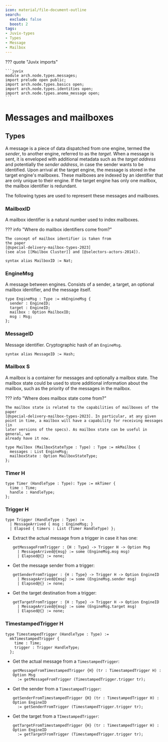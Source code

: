 ```yaml
---
icon: material/file-document-outline
search:
  exclude: false
  boost: 2
tags:
- Juvix-types
- Types
- Message
- Mailbox
---
```


??? quote "Juvix imports"

    ```juvix
    module arch.node.types.messages;
    import prelude open public;
    import arch.node.types.basics open;
    import arch.node.types.identities open;
    import arch.node.types.anoma_message open;
    ```

# Messages and mailboxes

## Types

A message is a piece of data dispatched from one engine, termed the _sender_, to
another engine, referred to as the _target_. When a message is sent, it is
enveloped with additional metadata such as the _target address_ and potentially
the _sender address_, in case the sender wants to be identified. Upon arrival at
the target engine, the message is stored in the target engine's mailboxes. These
mailboxes are indexed by an identifier that are only unique to their engine. If
the target engine has only one mailbox, the mailbox identifier is redundant.

The following types are used to represent these messages and mailboxes.

### MailboxID

A mailbox identifier is a natural number used to index mailboxes.

??? info "Where do mailbox identifiers come from?"

    The concept of mailbox identifier is taken from
    the paper
    [@special-delivery-mailbox-types-2023]
    (see also [[Mailbox Cluster]] and [@selectors-actors-2014]).

```juvix
syntax alias MailboxID := Nat;
```

### EngineMsg

A message between engines. Consists of a sender, a target, an optional mailbox
identifier, and the message itself.

```juvix
type EngineMsg : Type := mkEngineMsg {
  sender : EngineID;
  target : EngineID;
  mailbox : Option MailboxID;
  msg : Msg;
};
```

### MessageID

Message identifier. Cryptographic hash of an `EngineMsg`.

```juvix
syntax alias MessageID := Hash;
```

### Mailbox S

A mailbox is a container for messages and optionally a mailbox state. The
mailbox state could be used to store additional information about the mailbox,
such as the priority of the messages in the mailbox.

??? info "Where does mailbox state come from?"

    The mailbox state is related to the capabilities of mailboxes of the paper
    [@special-delivery-mailbox-types-2023]. In particular, at any given
    point in time, a mailbox will have a capability for receiving messages (in
    later versions of the specs). As mailbox state can be useful in general, we
    already have it now.

```juvix
type Mailbox (MailboxStateType : Type) : Type := mkMailbox {
  messages : List EngineMsg;
  mailboxState : Option MailboxStateType;
};
```

### Timer H

```juvix
type Timer (HandleType : Type): Type := mkTimer {
  time : Time;
  handle : HandleType;
};
```

### Trigger H

```juvix
type Trigger (HandleType : Type) :=
  | MessageArrived { msg : EngineMsg; }
  | Elapsed { timers : List (Timer HandleType) };
```

- Extract the actual message from a trigger in case it has one:

    ```juvix
    getMessageFromTrigger : {H : Type} -> Trigger H -> Option Msg
      | MessageArrived@{msg} := some (EngineMsg.msg msg)
      | Elapsed@{} := none;
    ```

- Get the message sender from a trigger:

    ```juvix
    getSenderFromTrigger : {H : Type} -> Trigger H -> Option EngineID
      | MessageArrived@{msg} := some (EngineMsg.sender msg)
      | Elapsed@{} := none;
    ```

- Get the target destination from a trigger:

    ```juvix
    getTargetFromTrigger : {H : Type} -> Trigger H -> Option EngineID
      | MessageArrived@{msg} := some (EngineMsg.target msg)
      | Elapsed@{} := none;
    ```

### TimestampedTrigger H

```juvix
type TimestampedTrigger (HandleType : Type) :=
  mkTimestampedTrigger {
    time : Time;
    trigger : Trigger HandleType;
  };
```

- Get the actual message from a `TimestampedTrigger`:

    ```juvix
    getMessageFromTimestampedTrigger {H} (tr : TimestampedTrigger H) : Option Msg
      := getMessageFromTrigger (TimestampedTrigger.trigger tr);
    ```

- Get the sender from a `TimestampedTrigger`:

    ```juvix
    getSenderFromTimestampedTrigger {H} (tr : TimestampedTrigger H) : Option EngineID
      := getSenderFromTrigger (TimestampedTrigger.trigger tr);
    ```

- Get the target from a `TImestampedTrigger`:

    ```juvix
    getTargetFromTimestampedTrigger {H} (tr : TimestampedTrigger H) : Option EngineID
      := getTargetFromTrigger (TimestampedTrigger.trigger tr);
    ```

